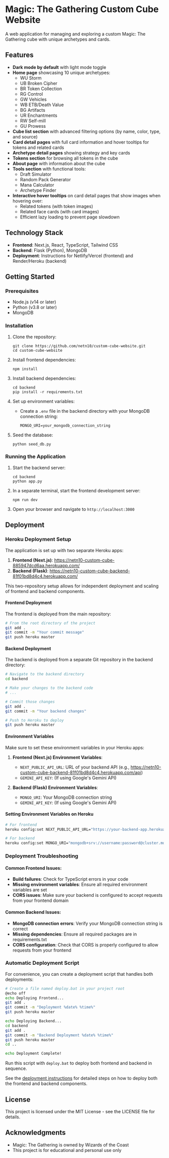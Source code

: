 # Magic: The Gathering Custom Cube Website

A web application for managing and exploring a custom Magic: The Gathering cube with unique archetypes and cards.

## Features

- **Dark mode by default** with light mode toggle
- **Home page** showcasing 10 unique archetypes:
  - WU Storm
  - UB Broken Cipher
  - BR Token Collection
  - RG Control
  - GW Vehicles
  - WB ETB/Death Value
  - BG Artifacts
  - UR Enchantments
  - RW Self-mill
  - GU Prowess
- **Cube list section** with advanced filtering options (by name, color, type, and source)
- **Card detail pages** with full card information and hover tooltips for tokens and related cards
- **Archetype detail pages** showing strategy and key cards
- **Tokens section** for browsing all tokens in the cube
- **About page** with information about the cube
- **Tools section** with functional tools:
  - Draft Simulator
  - Random Pack Generator
  - Mana Calculator
  - Archetype Finder
- **Interactive hover tooltips** on card detail pages that show images when hovering over:
  - Related tokens (with token images)
  - Related face cards (with card images)
  - Efficient lazy loading to prevent page slowdown

## Technology Stack

- **Frontend**: Next.js, React, TypeScript, Tailwind CSS
- **Backend**: Flask (Python), MongoDB
- **Deployment**: Instructions for Netlify/Vercel (frontend) and Render/Heroku (backend)

## Getting Started

### Prerequisites

- Node.js (v14 or later)
- Python (v3.8 or later)
- MongoDB

### Installation

1. Clone the repository:
   ```
   git clone https://github.com/netn10/custom-cube-website.git
   cd custom-cube-website
   ```

2. Install frontend dependencies:
   ```
   npm install
   ```

3. Install backend dependencies:
   ```
   cd backend
   pip install -r requirements.txt
   ```

4. Set up environment variables:
   - Create a `.env` file in the backend directory with your MongoDB connection string:
     ```
     MONGO_URI=your_mongodb_connection_string
     ```

5. Seed the database:
   ```
   python seed_db.py
   ```

### Running the Application

1. Start the backend server:
   ```
   cd backend
   python app.py
   ```

2. In a separate terminal, start the frontend development server:
   ```
   npm run dev
   ```

3. Open your browser and navigate to `http://localhost:3000`

## Deployment

### Heroku Deployment Setup

The application is set up with two separate Heroku apps:

1. **Frontend (Next.js)**: https://netn10-custom-cube-885947dcd6aa.herokuapp.com/
2. **Backend (Flask)**: https://netn10-custom-cube-backend-81f01bd8d4c4.herokuapp.com/

This two-repository setup allows for independent deployment and scaling of frontend and backend components.

#### Frontend Deployment

The frontend is deployed from the main repository:

```bash
# From the root directory of the project
git add .
git commit -m "Your commit message"
git push heroku master
```

#### Backend Deployment

The backend is deployed from a separate Git repository in the backend directory:

```bash
# Navigate to the backend directory
cd backend

# Make your changes to the backend code
# ...

# Commit those changes
git add .
git commit -m "Your backend changes"

# Push to Heroku to deploy
git push heroku master
```

#### Environment Variables

Make sure to set these environment variables in your Heroku apps:

1. **Frontend (Next.js) Environment Variables**:
   - `NEXT_PUBLIC_API_URL`: URL of your backend API (e.g., https://netn10-custom-cube-backend-81f01bd8d4c4.herokuapp.com/api)
   - `GEMINI_API_KEY`: (If using Google's Gemini API)

2. **Backend (Flask) Environment Variables**:
   - `MONGO_URI`: Your MongoDB connection string
   - `GEMINI_API_KEY`: (If using Google's Gemini API)

#### Setting Environment Variables on Heroku

```bash
# For frontend
heroku config:set NEXT_PUBLIC_API_URL="https://your-backend-app.herokuapp.com/api" --app your-frontend-app-name

# For backend
heroku config:set MONGO_URI="mongodb+srv://username:password@cluster.mongodb.net/dbname" --app your-backend-app-name
```

### Deployment Troubleshooting

#### Common Frontend Issues:
- **Build failures**: Check for TypeScript errors in your code
- **Missing environment variables**: Ensure all required environment variables are set
- **CORS issues**: Make sure your backend is configured to accept requests from your frontend domain

#### Common Backend Issues:
- **MongoDB connection errors**: Verify your MongoDB connection string is correct
- **Missing dependencies**: Ensure all required packages are in requirements.txt
- **CORS configuration**: Check that CORS is properly configured to allow requests from your frontend

### Automatic Deployment Script

For convenience, you can create a deployment script that handles both deployments:

```bash
# Create a file named deploy.bat in your project root
@echo off
echo Deploying Frontend...
git add .
git commit -m "Deployment %date% %time%"
git push heroku master

echo Deploying Backend...
cd backend
git add .
git commit -m "Backend Deployment %date% %time%"
git push heroku master
cd ..

echo Deployment Complete!
```

Run this script with `deploy.bat` to deploy both frontend and backend in sequence.

See the [deployment instructions](deployment-instructions.md) for detailed steps on how to deploy both the frontend and backend components.

## License

This project is licensed under the MIT License - see the LICENSE file for details.

## Acknowledgments

- Magic: The Gathering is owned by Wizards of the Coast
- This project is for educational and personal use only
